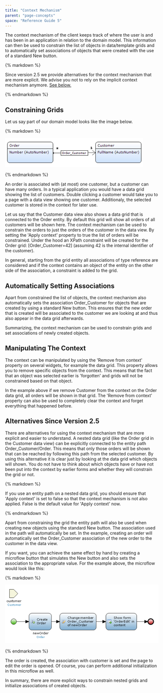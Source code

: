 ```yaml
---
title: "Context Mechanism"
parent: "page-concepts"
space: "Reference Guide 5"
---
```



The context mechanism of the client keeps track of where the user is and has been in an application in relation to the domain model. This information can then be used to constrain the list of objects in data/template grids and to automatically set associations of objects that were created with the use of a standard New button.

<div class="alert alert-warning">{% markdown %}

Since version 2.5 we provide alternatives for the context mechanism that are more explicit. We advise you not to rely on the implicit context mechanism anymore. [See below.](/refguide5/context-mechanism)

{% endmarkdown %}</div>

## Constraining Grids

Let us say part of our domain model looks like the image below.

<div class="alert alert-info">{% markdown %}

![](attachments/819203/917935.png)

{% endmarkdown %}</div>

An order is associated with (at most) one customer, but a customer can have many orders. In a typical application you would have a data grid showing the list of customers. Double clicking a customer would take you to a page with a data view showing one customer. Additionaly, the selected customer is stored in the context for later use.

Let us say that the Customer data view also shows a data grid that is connected to the Order entity. By default this grid will show all orders of all customers will be shown here. The context mechanism can be used to constrain the orders to just the orders of the customer in the data view. By setting the 'Apply context' property to true the list of orders will be constrained. Under the hood an XPath constraint will be created for the Order grid: [Order_Customer=42] (assuming 42 is the internal identifier of the customer).

In general, starting from the grid entity all associations of type reference are considered and if the context contains an object of the entity on the other side of the association, a constraint is added to the grid.

## Automatically Setting Associations

Apart from constrained the list of objects, the context mechanism also automatically sets the association Order_Customer for objects that are created by using a standard New button. This ensures that the new order that is created will be associated to the customer we are looking at and thus also appear in the data grid afterwards.

Summarizing, the context mechanism can be used to constrain grids and set associations of newly created objects.

## Manipulating The Context

The context can be manipulated by using the 'Remove from context' property on several widgets, for example the data grid. This property allows you to remove specific objects from the context. This means that the fact that an object was selected earlier is 'forgotten' and grids will not be constrained based on that object.

In the example above if we remove Customer from the context on the Order data grid, all orders will be shown in that grid. The 'Remove from context' property can also be used to completely clear the context and forget everything that happened before.

## Alternatives Since Version 2.5

There are alternatives for using the context mechanism that are more explicit and easier to understand. A nested data grid (like the Order grid in the Customer data view) can be explicitly connected to the entity path Order_Customer/Order. This means that only those orders will be shown that can be reached by following this path from the selected customer. By using this alternative it is clear just by looking at the data grid which objects will shown. You do not have to think about which objects have or have not been put into the context by earlier forms and whether they will constrain the grid or not.

<div class="alert alert-warning">{% markdown %}

If you use an entity path on a nested data grid, you should ensure that 'Apply context' is set to false so that the context mechanism is not also applied. False is the default value for 'Apply context' now.

{% endmarkdown %}</div>

Apart from constraining the grid the entity path will also be used when creating new objects using the standard New button. The association used in the path will automatically be set. In the example, creating an order will automatically set the Order_Customer association of the new order to the customer in the data view.

If you want, you can achieve the same effect by hand by creating a microflow button that simulates the New button and also sets the association to the appropriate value. For the example above, the microflow would look like this:

<div class="alert alert-info">{% markdown %}

![](attachments/819203/918053.png)

{% endmarkdown %}</div>

The order is created, the association with customer is set and the page to edit the order is opened. Of course, you can perform additional initialization in this microflow as well.

In summary, there are more explicit ways to constrain nested grids and initialize associations of created objects.
